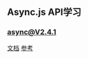 ## Async.js API学习

### async@V2.4.1

[文档](https://caolan.github.io/async/docs.html#collections)
[参考](https://github.com/alsotang/async_demo)